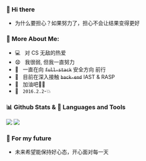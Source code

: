 ### 👋 Hi there
- 为什么要担心？如果努力了，担心不会让结果变得更好

### 🧐 More About Me:
- 💻 &nbsp; 对 CS 无敌的热爱
- 😧 &nbsp; 我很弱, 但我一直努力
- 🏹 &nbsp; 一直在向 ~~`full-stack`~~ 安全方向 前行
- 🌱 &nbsp; 目前在深入接触 ~~`back-end`~~ IAST & RASP
- 👦 &nbsp; 加油吧💪🏻
- 💌 &nbsp; `2016.2.2`-💥

 ### 📊 Github Stats & 🔨 Languages and Tools
 <div>
<img src="https://github-readme-stats.vercel.app/api?username=bavelee&show_icons=true&icon_color=CE1D2D&text_color=718096&bg_color=ffffff&hide_title=true" />
<img src="https://github-readme-stats.vercel.app/api/top-langs/?username=bavelee&layout=compact" />
</div>

### 🔭 For my future
- 未来希望能保持好心态，开心面对每一天
